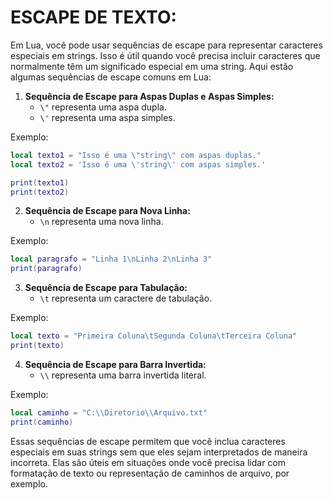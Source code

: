 # ESCAPE DE TEXTO:
Em Lua, você pode usar sequências de escape para representar caracteres especiais em strings. Isso é útil quando você precisa incluir caracteres que normalmente têm um significado especial em uma string. Aqui estão algumas sequências de escape comuns em Lua:

1. **Sequência de Escape para Aspas Duplas e Aspas Simples:**
   - `\"` representa uma aspa dupla.
   - `\'` representa uma aspa simples.

Exemplo:

```lua
local texto1 = "Isso é uma \"string\" com aspas duplas."
local texto2 = 'Isso é uma \'string\' com aspas simples.'

print(texto1)
print(texto2)
```

2. **Sequência de Escape para Nova Linha:**
   - `\n` representa uma nova linha.

Exemplo:

```lua
local paragrafo = "Linha 1\nLinha 2\nLinha 3"
print(paragrafo)
```

3. **Sequência de Escape para Tabulação:**
   - `\t` representa um caractere de tabulação.

Exemplo:

```lua
local texto = "Primeira Coluna\tSegunda Coluna\tTerceira Coluna"
print(texto)
```

4. **Sequência de Escape para Barra Invertida:**
   - `\\` representa uma barra invertida literal.

Exemplo:

```lua
local caminho = "C:\\Diretorio\\Arquivo.txt"
print(caminho)
```

Essas sequências de escape permitem que você inclua caracteres especiais em suas strings sem que eles sejam interpretados de maneira incorreta. Elas são úteis em situações onde você precisa lidar com formatação de texto ou representação de caminhos de arquivo, por exemplo.